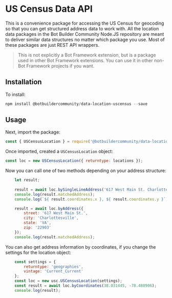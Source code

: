 # US Census Data API

This is a convenience package for accessing the US Census for geocoding so that you can get structured address data to work with. All the location data packages in the Bot Builder Community Node.JS repository are meant to deliver similar data structures no matter which package you use. Most of these packages are just REST API wrappers.

> This is not explicitly a Bot Framework extension, but is a package used in other Bot Framework extensions. You can use it in other non-Bot Framework projects if you want.

## Installation

To install:

```powershell
npm install @botbuildercommunity/data-location-uscensus --save
```

## Usage

Next, import the package:

```javascript
const { USCensusLocation } = require('@botbuildercommunity/data-location-uscensus');
```

Once imported, created a `USCensusLocation` object:

```javascript
const loc = new USCensusLocation({ returntype: locations });
```

Now you can call one of two methods depending on your address structure:

```javascript
    let result;
    
    result = await loc.bySingleLineAddress('617 West Main St. Charlottesville, VA');
    console.log(result.matchedAddress);
    console.log(`${ result.coordinates.x }, ${ result.coordinates.y }`);

    result = await loc.byAddress({
        street: '617 West Main St.',
        city: 'Charlottesville',
        state: 'VA',
        zip: '22903'
    });
    console.log(result.matchedAddress);
```

You can also get address information by coordinates, if you change the settings for the location object:

```javascript
    const settings = {
        returntype: 'geographies',
        vintage: 'Current_Current'
    };
    const loc = new usc.USCensusLocation(settings);
    const result = await loc.byCoordinates(38.031445, -78.488906);
    console.log(result);
```
